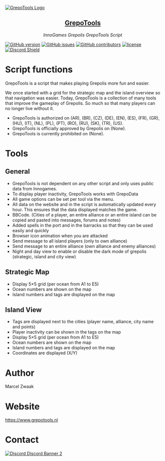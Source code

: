 
[![GrepoTools Logo](https://www.grepotools.nl/images/GrepoToolsLogo.png)](https://www.grepotools.nl)

<h2 align="center"><a href="https://www.grepotools.nl">GrepoTools</a></h2>

<p align="center">
  <em>InnoGames Grepolis GrepoTools Script</em>
</p>

[![GitHub version](https://img.shields.io/github/v/release/Marcel-Z/GrepoTools-Script?color=1&label=Version)](https://github.com/Marcel-Z/GrepoTools-Script/releases/latest)
[![GitHub issues](https://img.shields.io/github/issues-raw/Marcel-Z/GrepoTools-Script.svg)](https://github.com/Marcel-Z/GrepoTools-Script/issues?q=is%3Aopen)
[![GitHub contributors](https://img.shields.io/github/contributors/Marcel-Z/GrepoTools-Script.svg)](https://github.com/Marcel-Z/GrepoTools-Script/graphs/contributors)
[![license](https://img.shields.io/github/license/Marcel-Z/GrepoTools-Script.svg)](https://github.com/Marcel-Z/GrepoTools-Script/blob/master/LICENSE)
<a href="https://discord.gg/K4jV7hFSRu"><img src="https://discord.com/api/guilds/1003932844147613756/widget.png?style=shield" alt="Discord Shield"/></a>

# Script functions
GrepoTools is a script that makes playing Grepolis more fun and easier.

We once started with a grid for the strategic map and the island overview so that navigation was easier.
Today, GrepoTools is a collection of many tools that improve the gameplay of Grepolis. So much so that many players can no longer live without it.

* GrepoTools is authorized on (AR), (BR), (CZ), (DE), (EN), (ES), (FR), (GR), (HU), (IT), (NL), (PL), (PT), (RO), (RU), (SK), (TR), (US).
* GrepoTools is officially approved by Grepolis on (None).
* GrepoTools is currently prohibited on (None).

# Tools
## General
- GrepoTools is not dependent on any other script and only uses public data from Innogames.
- To display player inactivity, GrepoTools works with GrepoData
- All game options can be set per tool via the menu.
- All data on the website and in the script is automatically updated every hour. This ensures that the data displayed matches the game.
- BBCode. (Cities of a player, an entire alliance or an entire island can be copied and pasted into messages, forums and notes)
- Added spells in the port and in the barracks so that they can be used easily and quickly
- Browser icon animation when you are attacked
- Send message to all island players (only to own alliance)
- Send message to an entire alliance (own alliance and enemy alliances)
- Night and day view to enable or disable the dark mode of grepolis (strategic, island and city view)

## Strategic Map
- Display 5×5 grid (per ocean from A1 to E5)
- Ocean numbers are shown on the map
- Island numbers and tags are displayed on the map

## Island View
- Tags are displayed next to the cities (player name, alliance, city name and points)
- Player inactivity can be shown in the tags on the map
- Display 5×5 grid (per ocean from A1 to E5)
- Ocean numbers are shown on the map
- Island numbers and tags are displayed on the map
- Coordinates are displayed (X/Y)

# Author
Marcel Zwaak

# Website
https://www.grepotools.nl

# Contact
<a href="https://discord.gg/K4jV7hFSRu"><img src="https://discord.com/api/guilds/1003932844147613756/widget.png?style=banner2" alt="Discord Discord Banner 2"/></a>
